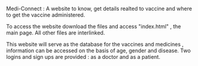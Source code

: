Medi-Connect : A website to know, get details realted to vaccine and where to get the vaccine administered.

To access the website download the files and access "index.html" , the main page. All other files are interlinked.

This website will serve as the database for the vaccines and medicines , information can be accessed on the basis of age, gender and disease.
Two logins and sign ups are provided : as a doctor and as a patient.
